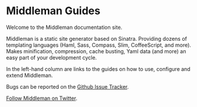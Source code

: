 # Middleman Guides

Welcome to the Middleman documentation site. 

Middleman is a static site generator based on Sinatra. Providing dozens of templating languages (Haml, Sass, Compass, Slim, CoffeeScript, and more). Makes minification, compression, cache busting, Yaml data (and more) an easy part of your development cycle.

In the left-hand column are links to the guides on how to use, configure and extend Middleman.

Bugs can be reported on the [Github Issue Tracker].

[Follow Middleman on Twitter].

[Github Issue Tracker]: https://github.com/middleman/middleman/issues
[Follow Middleman on Twitter]: https://twitter.com/#!/middlemanapp